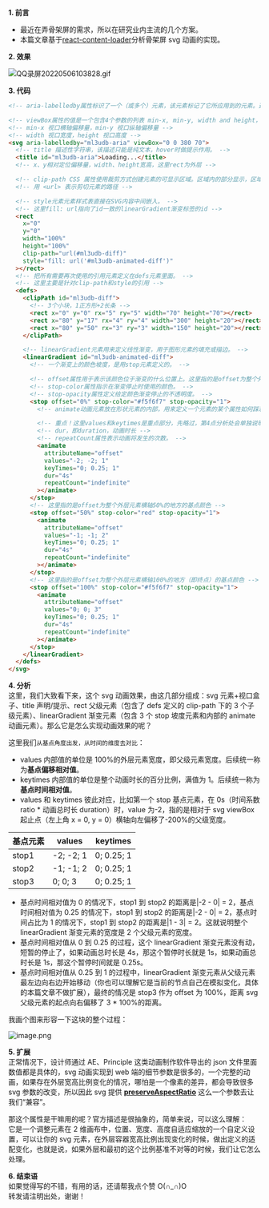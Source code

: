 **1. 前言**

- 最近在弄骨架屏的需求，所以在研究业内主流的几个方案。
- 本篇文章基于[react-content-loader](https://github.com/danilowoz/react-content-loader)分析骨架屏 svg 动画的实现。

**2. 效果**

![QQ录屏20220506103828.gif](https://p9-juejin.byteimg.com/tos-cn-i-k3u1fbpfcp/48f0d1a13b6a43efb4e89d315eb0c9b0~tplv-k3u1fbpfcp-watermark.image?)

**3. 代码**

```html
<!-- aria-labelledby属性标识了一个（或多个）元素，该元素标记了它所应用到的元素。这里指向内部title标签的id。 -->

<!-- viewBox属性的值是一个包含4个参数的列表 min-x, min-y, width and height， 以空格或者逗号分隔开， 在用户空间中指定一个矩形区域映射到给定的元素,查看属性preserveAspectRatio。 -->
<!-- min-x 视口横轴偏移量，min-y 视口纵轴偏移量 -->
<!-- width 视口宽度，height 视口高度 -->
<svg aria-labelledby="ml3udb-aria" viewBox="0 0 380 70">
  <!-- title 描述性字符串，该描述只能是纯文本，hover时做提示作用。 -->
  <title id="ml3udb-aria">Loading...</title>
  <!-- x、y相对定位偏移量，width、height宽高，这里rect为外层 -->

  <!-- clip-path CSS 属性使用裁剪方式创建元素的可显示区域。区域内的部分显示，区域外的隐藏。 -->
  <!-- 用 <url> 表示剪切元素的路径 -->

  <!-- style元素元素样式表直接在SVG内容中间嵌入。 -->
  <!-- 这里fill: url指向了id一致的linearGradient渐变标签的id -->
  <rect
    x="0"
    y="0"
    width="100%"
    height="100%"
    clip-path="url(#ml3udb-diff)"
    style="fill: url('#ml3udb-animated-diff')"
  ></rect>
  <!-- 把所有需要再次使用的引用元素定义在defs元素里面。 -->
  <!-- 这里主要是针对clip-path和style的引用 -->
  <defs>
    <clipPath id="ml3udb-diff">
      <!-- 3个小块，1正方形+2长条 -->
      <rect x="0" y="0" rx="5" ry="5" width="70" height="70"></rect>
      <rect x="80" y="17" rx="4" ry="4" width="300" height="20"></rect>
      <rect x="80" y="50" rx="3" ry="3" width="150" height="20"></rect>
    </clipPath>

    <!-- linearGradient元素用来定义线性渐变，用于图形元素的填充或描边。 -->
    <linearGradient id="ml3udb-animated-diff">
      <!-- 一个渐变上的颜色坡度，是用stop元素定义的。 -->

      <!-- offset属性用于表示该颜色位于渐变的什么位置上。这里指的是offset为整个外层元素横轴0%的地方的基点颜色 -->
      <!-- stop-color属性指示在渐变停止时使用的颜色。 -->
      <!-- stop-opacity属性定义给定颜色渐变停止的不透明度。 -->
      <stop offset="0%" stop-color="#f5f6f7" stop-opacity="1">
        <!-- animate动画元素放在形状元素的内部，用来定义一个元素的某个属性如何踩着时点改变。 -->

        <!-- 重点！这里values和keytimes是重点部分，先略过，第4点分析处会单独说明-->
        <!-- dur，即duration，动画时长 -->
        <!-- repeatCount属性表示动画将发生的次数。 -->
        <animate
          attributeName="offset"
          values="-2; -2; 1"
          keyTimes="0; 0.25; 1"
          dur="4s"
          repeatCount="indefinite"
        ></animate>
      </stop>
      <!-- 这里指的是offset为整个外层元素横轴50%的地方的基点颜色 -->
      <stop offset="50%" stop-color="red" stop-opacity="1">
        <animate
          attributeName="offset"
          values="-1; -1; 2"
          keyTimes="0; 0.25; 1"
          dur="4s"
          repeatCount="indefinite"
        ></animate>
      </stop>
      <!-- 这里指的是offset为整个外层元素横轴100%的地方（即终点）的基点颜色 -->
      <stop offset="100%" stop-color="#f5f6f7" stop-opacity="1">
        <animate
          attributeName="offset"
          values="0; 0; 3"
          keyTimes="0; 0.25; 1"
          dur="4s"
          repeatCount="indefinite"
        ></animate>
      </stop>
    </linearGradient>
  </defs>
</svg>
```

**4. 分析**  
这里，我们大致看下来，这个 svg 动画效果，由这几部分组成：svg 元素+视口盒子、title 声明/提示、rect 父级元素（包含了 defs 定义的 clip-path 下的 3 个子级元素）、linearGradient 渐变元素（包含 3 个 stop 坡度元素和内部的 animate 动画元素）。那么它是怎么实现动画效果的呢？

这里我们`从基点角度出发，从时间的维度去对比`：

- values 内部值的单位是 100%的外层元素宽度，即父级元素宽度。后续统一称为**基点偏移相对值**。
- keytimes 内部值的单位是整个动画时长的百分比例，满值为 1。后续统一称为**基点时间相对值**。
- values 和 keytimes 彼此对应，比如第一个 stop 基点元素，在 0s（时间系数 ratio \* 动画总时长 duration）时，value 为-2，指的是相对于 svg viewBox 起止点（左上角 x = 0, y = 0）横轴向左偏移了-200%的父级宽度。

| 基点元素 | values    | keytimes   |
| -------- | --------- | ---------- |
| stop1    | -2; -2; 1 | 0; 0.25; 1 |
| stop2    | -1; -1; 2 | 0; 0.25; 1 |
| stop3    | 0; 0; 3   | 0; 0.25; 1 |

- 基点时间相对值为 0 的情况下，stop1 到 stop2 的距离是|-2 - 0| = 2，基点时间相对值为 0.25 的情况下，stop1 到 stop2 的距离是|-2 - 0| = 2，基点时间占比为 1 的情况下，stop1 到 stop2 的距离是|1 - 3| = 2。这就说明整个 linearGradient 渐变元素的宽度是 2 个父级元素的宽度。
- 基点时间相对值从 0 到 0.25 的过程，这个 linearGradient 渐变元素没有动，短暂的停止了，如果动画总时长是 4s，那这个暂停时长就是 1s，如果动画总时长是 1s，那这个暂停时间就是 0.25s。
- 基点时间相对值从 0.25 到 1 的过程中，linearGradient 渐变元素从父级元素最左边向右边开始移动（你也可以理解它是当前的节点自己在模拟变化，具体的本篇文章不做扩展），最终的情况是 stop3 作为 offset 为 100%，距离 svg 父级元素的起点向右偏移了 3 \* 100%的距离。

我画个图来形容一下这块的整个过程：

![image.png](https://p9-juejin.byteimg.com/tos-cn-i-k3u1fbpfcp/5857ca9f01f34ef882bbf4edb5973d6d~tplv-k3u1fbpfcp-watermark.image?)

**5. 扩展**  
正常情况下，设计师通过 AE、Principle 这类动画制作软件导出的 json 文件里面数值都是具体的，svg 动画实现到 web 端的细节参数是很多的，一个完整的动画，如果存在外层宽高比例变化的情况，哪怕是一个像素的差异，都会导致很多 svg 参数的改变，所以因此 svg 提供 [**preserveAspectRatio**](https://developer.mozilla.org/zh-CN/docs/Web/SVG/Attribute/preserveAspectRatio) 这么一个参数去让我们“兼容”。

那这个属性是干嘛用的呢？官方描述是很抽象的，简单来说，可以这么理解：  
它是一个调整元素在 2 维画布中，位置、宽度、高度自适应缩放的一个自定义设置，可以让你的 svg 元素，在外层容器宽高比例出现变化的时候，做出定义的适配变化，也就是说，如果外层和最初的这个比例基准不对等的时候，我们让它怎么处理。

**6. 结束语**  
如果觉得写的不错，有用的话，还请帮我点个赞 O(∩_∩)O  
转发请注明出处，谢谢！
